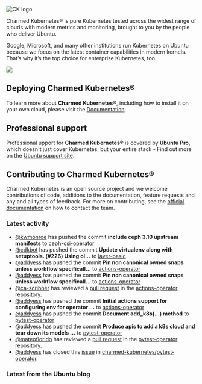 ![CK logo](https://assets.ubuntu.com/v1/451d4cf4-Charmed+Kubernetes_RGB_onWhite_2022.svg)

Charmed Kubernetes® is pure Kubernetes tested across the widest range of clouds with modern metrics and monitoring, brought to you by the people who deliver Ubuntu.

Google, Microsoft, and many other institutions run Kubernetes on Ubuntu because we focus on the latest container capabilities in modern kernels. That’s why it’s the top choice for enterprise Kubernetes, too.

![](https://assets.ubuntu.com/v1/843c77b6-juju-at-a-glace.svg)

## Deploying Charmed Kubernetes®

To learn more about **Charmed Kubernetes**®, including how to install it on your own cloud, please visit the [Documentation][docs].

## Professional support

Professional upport for **Charmed Kubernetes**® is covered by **Ubuntu Pro**, which doesn't just cover Kubernetes, but your entire stack - Find out more on the [Ubuntu support site](https://ubuntu.com/support).

## Contributing to Charmed Kubernetes®

Charmed Kubernetes is an open source project and we welcome contributions of code, additions to the documentation, feature requests and any and all types of feedback. For more on contributing, see the [official documentation][get-in-touch] on how to contact the team.

<!-- LINKS -->
[docs]: https://ubuntu.com/kubernetes/docs
[get-in-touch]: https://ubuntu.com/kubernetes/docs/get-in-touch

### Latest activity

<!-- activity starts -->
 - [@kwmonroe](https://github.com/kwmonroe) has pushed the commit **include ceph 3.10 upstream manifests** to [ceph-csi-operator](https://github.com/charmed-kubernetes/ceph-csi-operator)
 - [@cdkbot](https://github.com/cdkbot) has pushed the commit **Update virtualenv along with setuptools. (#226)  Using ol...** to [layer-basic](https://github.com/charmed-kubernetes/layer-basic)
 - [@addyess](https://github.com/addyess) has pushed the commit **Pin non canonical owned snaps unless workflow specificall...** to [actions-operator](https://github.com/charmed-kubernetes/actions-operator)
 - [@addyess](https://github.com/addyess) has pushed the commit **Pin non canonical owned snaps unless workflow specificall...** to [actions-operator](https://github.com/charmed-kubernetes/actions-operator)
 - [@ca-scribner](https://github.com/ca-scribner) has reviewed a [pull request](https://github.com/charmed-kubernetes/actions-operator/pull/76) in the [actions-operator](https://github.com/charmed-kubernetes/actions-operator) repository.
 - [@addyess](https://github.com/addyess) has pushed the commit **Initial actions support for configuring env for operator ...** to [actions-operator](https://github.com/charmed-kubernetes/actions-operator)
 - [@addyess](https://github.com/addyess) has pushed the commit **Document add_k8s(...) method** to [pytest-operator](https://github.com/charmed-kubernetes/pytest-operator)
 - [@addyess](https://github.com/addyess) has pushed the commit **Produce apis to add a k8s cloud and tear down its models ...** to [pytest-operator](https://github.com/charmed-kubernetes/pytest-operator)
 - [@mateoflorido](https://github.com/mateoflorido) has reviewed a [pull request](https://github.com/charmed-kubernetes/pytest-operator/pull/129) in the [pytest-operator](https://github.com/charmed-kubernetes/pytest-operator) repository.
 - [@addyess](https://github.com/addyess) has closed this [issue](https://github.com/charmed-kubernetes/pytest-operator/issues/131) in [charmed-kubernetes/pytest-operator](https://api.github.com/repos/charmed-kubernetes/pytest-operator).
<!-- activity ends -->

<!-- roadmap starts -->

<!-- roadmap ends -->

### Latest from the Ubuntu blog

<!-- blog starts -->

<!-- blog ends -->
